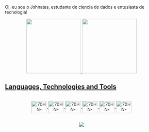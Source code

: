  Oi, eu sou o Johnatas, estudante de ciencia de dados e entusiasta de tecnologia!
<div align="center">
  <a href="https://github.com/rafaballerini">
  <img height="180em" src="https://github-readme-stats.vercel.app/api?username=70HNM4C13L&show_icons=true&theme=highcontrast&include_all_commits=true&count_private=true"/>
  <img height="180em" src="https://github-readme-stats.vercel.app/api/top-langs/?username=70HNM4C13L&layout=compact&langs_count=7&theme=highcontrast"/>    
</div>
  
## Languages, Technologies and Tools
  
 <div align="center" style="display: inline_block"><br>
  <img align="center" alt="70HN-Python" height="40" width="52" src="https://cdn.jsdelivr.net/gh/devicons/devicon/icons/python/python-original.svg">
  <img align="center" alt="70HN-Python" height="40" width="52" src="https://cdn.jsdelivr.net/gh/devicons/devicon/icons/jupyter/jupyter-original-wordmark.svg">
  <img align="center" alt="70HN-Python" height="40" width="52" src="https://cdn.jsdelivr.net/gh/devicons/devicon/icons/numpy/numpy-original.svg">
  <img align="center" alt="70HN-Python" height="40" width="52" src="https://cdn.jsdelivr.net/gh/devicons/devicon/icons/pandas/pandas-original-wordmark.svg">
  <img align="center" alt="70HN-Python" height="40" width="52" src="https://cdn.jsdelivr.net/gh/devicons/devicon/icons/anaconda/anaconda-original.svg">
  <img align="center" alt="70HN-Python" height="40" width="52" src="https://cdn.jsdelivr.net/gh/devicons/devicon/icons/sqlite/sqlite-original.svg">   
</div>
 
  
  ##
  
<div align="center"> 

 <a href="https://www.linkedin.com/in/johnatas-maciel/" target="_blank"><img src="https://img.shields.io/badge/-LinkedIn-%230077B5?style=for-the-badge&logo=linkedin&logoColor=white" target="_blank"></a> 
 
 
 
</div>
           
          
